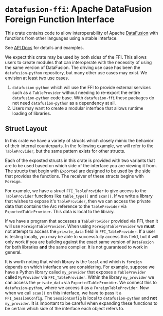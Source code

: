 <!---
  Licensed to the Apache Software Foundation (ASF) under one
  or more contributor license agreements.  See the NOTICE file
  distributed with this work for additional information
  regarding copyright ownership.  The ASF licenses this file
  to you under the Apache License, Version 2.0 (the
  "License"); you may not use this file except in compliance
  with the License.  You may obtain a copy of the License at

    http://www.apache.org/licenses/LICENSE-2.0

  Unless required by applicable law or agreed to in writing,
  software distributed under the License is distributed on an
  "AS IS" BASIS, WITHOUT WARRANTIES OR CONDITIONS OF ANY
  KIND, either express or implied.  See the License for the
  specific language governing permissions and limitations
  under the License.
-->

# `datafusion-ffi`: Apache DataFusion Foreign Function Interface

This crate contains code to allow interoperability of Apache [DataFusion]
with functions from other languages using a stable interface.

See [API Docs] for details and examples.

We expect this crate may be used by both sides of the FFI. This allows users
to create modules that can interoperate with the necessity of using the same
version of DataFusion. The driving use case has been the `datafusion-python`
repository, but many other use cases may exist. We envision at least two
use cases.

1. `datafusion-python` which will use the FFI to provide external services such
as a `TableProvider` without needing to re-export the entire `datafusion-python`
code base. With `datafusion-ffi` these packages do not need `datafusion-python`
as a dependency at all.
2. Users may want to create a modular interface that allows runtime loading of
libraries.

## Struct Layout

In this crate we have a variety of structs which closely mimic the behavior of
their internal counterparts. In the following example, we will refer to the
`TableProvider`, but the same pattern exists for other structs.

Each of the exposted structs in this crate is provided with two variants that
are to be used based on which side of the interface you are viewing it from.
The structs that begin with `Exported` are designed to be used by the side that
provides the functions. The receiver of these structs begins with `Foreign`.

For example, we have a struct `FFI_TableProvider` to give access to the
`TableProvider` functions like `table_type()` and `scan()`. If we write a
library that wishes to expose it's `TableProvider`, then we can access the
private data that contains the Arc reference to the `TableProvider` via
`ExportedTableProvider`. This data is local to the library.

If we have a program that accesses a `TableProvider` provided via FFI, then it
will use `ForeignTableProvider`. When using `ForeignTableProvider` we **must**
not attempt to access the `private_data` field in `FFI_TableProvider`. If a
user is testing locally, you may be able to successfully access this field, but
it will only work if you are building against the exact same version of
`DataFusion` for both libraries **and** the same compiler. It is not guaranteed
to work in general.

It is worth noting that which library is the `local` and which is `foreign`
depends on which interface we are considering. For example, suppose we have a
Python library called `my_provider` that exposes a `TableProvider` called
`MyProvider` via `FFI_TableProvider`. Within the library `my_provider` we can
access the `private_data` via `ExportedTableProvider`. We connect this to
`datafusion-python`, where we access it as a `ForeignTableProvider`. Now when
we call `scan()` on this interface, we have to pass it a `FFI_SessionConfig`.
The `SessionConfig` is local to `datafusion-python` and **not** `my_provider`.
It is important to be careful when expanding these functions to be certain which
side of the interface each object refers to.

[datafusion]: https://datafusion.apache.org
[api docs]: http://docs.rs/datafusion-ffi/latest
